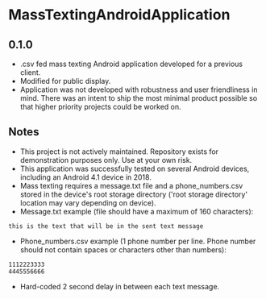 # MassTextingAndroidApplication
## 0.1.0

* .csv fed mass texting Android application developed for a previous client. 
* Modified for public display.
* Application was not developed with robustness and user friendliness in mind. There was an intent to ship the most minimal product possible so that higher priority projects could be worked on. 

## Notes

* This project is not actively maintained. Repository exists for demonstration purposes only. Use at your own risk.
* This application was successfully tested on several Android devices, including an Android 4.1 device in 2018.
* Mass texting requires a message.txt file and a phone_numbers.csv stored in the device's root storage directory ('root storage directory' location may vary depending on device). 
* Message.txt example (file should have a maximum of 160 characters):
```
this is the text that will be in the sent text message
```
* Phone_numbers.csv example (1 phone number per line. Phone number should not contain spaces or characters other than numbers):
```
1112223333
4445556666
```
* Hard-coded 2 second delay in between each text message.